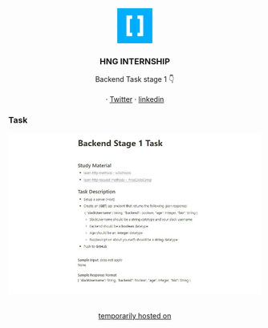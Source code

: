 


<div align="center">
    <img src="./hng.jpg" alt="Logo" width="70">
  <h3 align="center">HNG INTERNSHIP</h3>

  <p align="center">
    Backend Task stage 1 👇
    <br />
    <br />
    ·
    <a href="https://twitter.com/stilkinging">Twitter</a>
    ·
    <a href="https://www.linkedin.com/in/stainlezzkin">linkedin</a>
</div>

### Task 

<div align="center">
    <img src="./backend-stage1.JPG" alt="HNG task backed stage 1 2022">
</div>

<br />

<p align="center">
<a href="https://hngbackend1-production.up.railway.app/">
temporarily hosted on
</p>
